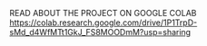 READ ABOUT THE PROJECT ON GOOGLE COLAB
https://colab.research.google.com/drive/1P1TrpD-sMd_d4WfMTt1GkJ_FS8MOODmM?usp=sharing
